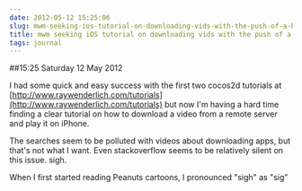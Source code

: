 ```yaml
---
date: 2012-05-12 15:25:06
slug: mwm-seeking-ios-tutorial-on-downloading-vids-with-the-push-of-a-button
title: mwm seeking iOS tutorial on downloading vids with the push of a button
tags: journal
---
```


##15:25 Saturday 12 May 2012

I had some quick and easy success with the first two cocos2d tutorials at [http://www.raywenderlich.com/tutorials](http://www.raywenderlich.com/tutorials) but now I'm having a hard time finding a clear tutorial on how to download a video from a remote server and play it on iPhone.

 

The searches seem to be polluted with videos about downloading apps, but that's not what I want.  Even stackoverflow seems to be relatively silent on this issue.  sigh.

 

When I first started reading Peanuts cartoons, I pronounced "sigh" as "sig"
